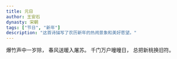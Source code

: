 ```yaml
---
title: 元日
author: 王安石
dynasty: 宋朝
tags: ["节日", "新年"]
description: "这首诗描写了农历新年的热闹景象和美好愿望。"
---
```


爆竹声中一岁除，
春风送暖入屠苏。
千门万户曈曈日，
总把新桃换旧符。
